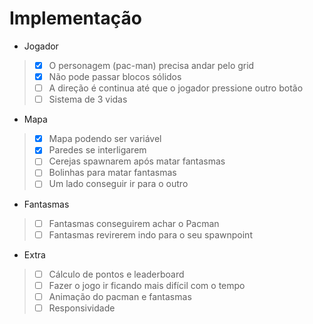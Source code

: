 # Implementação

- Jogador
> - [x] O personagem (pac-man) precisa andar pelo grid
> - [x] Não pode passar blocos sólidos
> - [ ] A direção é continua até que o jogador pressione outro botão
> - [ ] Sistema de 3 vidas    

- Mapa
> - [x] Mapa podendo ser variável
> - [x] Paredes se interligarem
> - [ ] Cerejas spawnarem  após matar fantasmas
> - [ ] Bolinhas para matar fantasmas
> - [ ] Um lado conseguir ir para o outro

- Fantasmas
> - [ ] Fantasmas conseguirem achar o Pacman
> - [ ] Fantasmas revirerem indo para o seu spawnpoint

- Extra
> - [ ] Cálculo de pontos e leaderboard
> - [ ] Fazer o jogo ir ficando mais difícil com o tempo
> - [ ] Animação do pacman e fantasmas
> - [ ] Responsividade